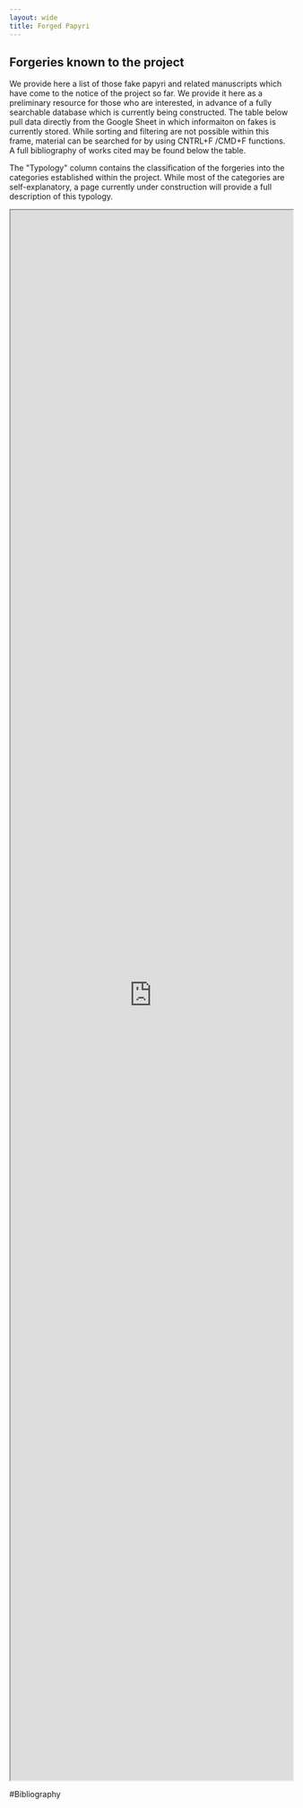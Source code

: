```yaml
---
layout: wide
title: Forged Papyri
---
```


## Forgeries known to the project

We provide here a list of those fake papyri and related manuscripts which have come to the notice of the project so far. We provide it here as a preliminary resource for those who are interested, in advance of a fully searchable database which is currently being constructed. The table below pull data directly from the Google Sheet in which informaiton on fakes is currently stored. While sorting and filtering are not possible within this frame, material can be searched for by using CNTRL+F /CMD+F functions. A full bibliography of works cited may be found below the table.

The "Typology" column contains the classification of the forgeries into the categories established within the project. While most of the categories are self-explanatory, a page currently under construction will provide a full description of this typology.

<iframe style="width:100%; height:70vh" src="https://docs.google.com/spreadsheets/d/e/2PACX-1vQAM7XZfOITY72YEqOdwYmu5FMnWzZ4R2PpM-6h4TYtiMTh4RejWsfEUZV7QhRa5RjXND_be-31k1We/pubhtml?gid=2103175600&amp;single=true&amp;widget=true&amp;headers=false"></iframe>

#Bibliography
